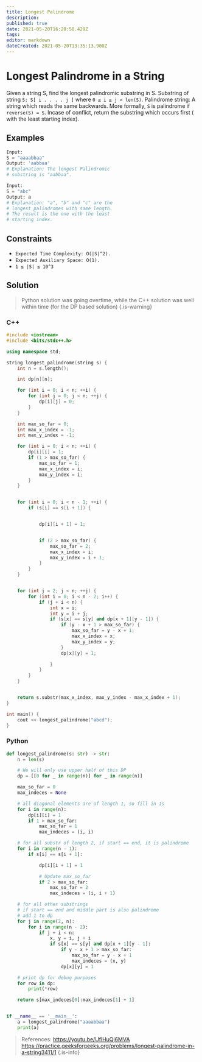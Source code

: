```yaml
---
title: Longest Palindrome
description: 
published: true
date: 2021-05-20T16:20:58.429Z
tags: 
editor: markdown
dateCreated: 2021-05-20T13:35:13.900Z
---
```


# Longest Palindrome in a String
Given a string S, find the longest palindromic substring in S. Substring of string `S: S[ i . . . . j ]` where `0 ≤ i ≤ j < len(S)`. 
Palindrome string: A string which reads the same backwards. More formally, `S` is palindrome if `reverse(S) = S`. Incase of conflict, return the substring which occurs first ( with the least starting index).

## Examples
```python
Input:
S = "aaaabbaa"
Output: 'aabbaa'
# Explanation: The longest Palindromic
# substring is "aabbaa".
```
```python
Input: 
S = "abc"
Output: a
# Explanation: "a", "b" and "c" are the 
# longest palindromes with same length.
# The result is the one with the least
# starting index.
```

## Constraints
* `Expected Time Complexity: O(|S|^2).`
* `Expected Auxiliary Space: O(1).`
* `1 ≤ |S| ≤ 10^3`

## Solution
> Python solution was going overtime, while the C++ solution was well within time
(for the DP based solution)
{.is-warning}
### C++
```cpp
#include <iostream>
#include <bits/stdc++.h>

using namespace std;

string longest_palindrome(string s) {
    int n = s.length();

    int dp[n][n];

    for (int i = 0; i < n; ++i) {
        for (int j = 0; j < n; ++j) {
            dp[i][j] = 0;
        }
    }

    int max_so_far = 0;
    int max_x_index = -1;
    int max_y_index = -1;

    for (int i = 0; i < n; ++i) {
        dp[i][i] = 1;
        if (1 > max_so_far) {
            max_so_far = 1;
            max_x_index = i;
            max_y_index = i;
        }
    }


    for (int i = 0; i < n - 1; ++i) {
        if (s[i] == s[i + 1]) {


            dp[i][i + 1] = 1;


            if (2 > max_so_far) {
                max_so_far = 2;
                max_x_index = i;
                max_y_index = i + 1;
            }
        }
    }


    for (int j = 2; j < n; ++j) {
        for (int i = 0; i < n - 2; i++) {
            if (j + i < n) {
                int x = i;
                int y = i + j;
                if (s[x] == s[y] and dp[x + 1][y - 1]) {
                    if (y - x + 1 > max_so_far) {
                        max_so_far = y - x + 1;
                        max_x_index = x;
                        max_y_index = y;
                    }
                    dp[x][y] = 1;

                }
            }
        }
    }


    return s.substr(max_x_index, max_y_index - max_x_index + 1);
}

int main() {
    cout << longest_palindrome("abcd");
}
```
### Python
```python
def longest_palindrome(s: str) -> str:
    n = len(s)

    # We will only use upper half of this DP
    dp = [[0 for _ in range(n)] for _ in range(n)]

    max_so_far = 0
    max_indeces = None

    # all diagonal elements are of length 1, so fill in 1s
    for i in range(n):
        dp[i][i] = 1
        if 1 > max_so_far:
            max_so_far = 1
            max_indeces = (i, i)

    # for all substr of length 2, if start == end, it is palindrome
    for i in range(n - 1):
        if s[i] == s[i + 1]:

            dp[i][i + 1] = 1

            # Update max_so_far
            if 2 > max_so_far:
                max_so_far = 2
                max_indeces = (i, i + 1)

    # for all other substrings
    # if start == end and middle part is also palindrome
    # add 1 to dp
    for j in range(2, n):
        for i in range(n - 2):
            if j + i < n:
                x, y = i, j + i
                if s[x] == s[y] and dp[x + 1][y - 1]:
                    if y - x + 1 > max_so_far:
                        max_so_far = y - x + 1
                        max_indeces = (x, y)
                    dp[x][y] = 1

    # print dp for debug purposes
    for row in dp:
        print(*row)

    return s[max_indeces[0]:max_indeces[1] + 1]


if __name__ == '__main__':
    a = longest_palindrome("aaaabbaa")
    print(a)

```

> References: 
https://youtu.be/UflHuQj6MVA
https://practice.geeksforgeeks.org/problems/longest-palindrome-in-a-string3411/1
{.is-info}
